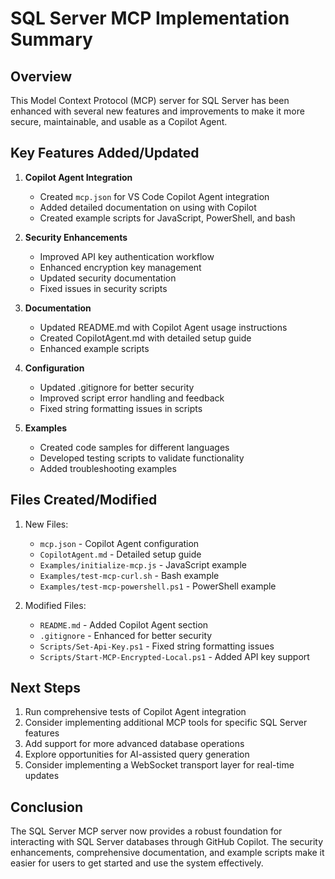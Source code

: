 # SQL Server MCP Implementation Summary

## Overview

This Model Context Protocol (MCP) server for SQL Server has been enhanced with several new features and improvements to make it more secure, maintainable, and usable as a Copilot Agent.

## Key Features Added/Updated

1. **Copilot Agent Integration**

   - Created `mcp.json` for VS Code Copilot Agent integration
   - Added detailed documentation on using with Copilot
   - Created example scripts for JavaScript, PowerShell, and bash

2. **Security Enhancements**

   - Improved API key authentication workflow
   - Enhanced encryption key management
   - Updated security documentation
   - Fixed issues in security scripts

3. **Documentation**

   - Updated README.md with Copilot Agent usage instructions
   - Created CopilotAgent.md with detailed setup guide
   - Enhanced example scripts

4. **Configuration**

   - Updated .gitignore for better security
   - Improved script error handling and feedback
   - Fixed string formatting issues in scripts

5. **Examples**
   - Created code samples for different languages
   - Developed testing scripts to validate functionality
   - Added troubleshooting examples

## Files Created/Modified

1. New Files:

   - `mcp.json` - Copilot Agent configuration
   - `CopilotAgent.md` - Detailed setup guide
   - `Examples/initialize-mcp.js` - JavaScript example
   - `Examples/test-mcp-curl.sh` - Bash example
   - `Examples/test-mcp-powershell.ps1` - PowerShell example

2. Modified Files:
   - `README.md` - Added Copilot Agent section
   - `.gitignore` - Enhanced for better security
   - `Scripts/Set-Api-Key.ps1` - Fixed string formatting issues
   - `Scripts/Start-MCP-Encrypted-Local.ps1` - Added API key support

## Next Steps

1. Run comprehensive tests of Copilot Agent integration
2. Consider implementing additional MCP tools for specific SQL Server features
3. Add support for more advanced database operations
4. Explore opportunities for AI-assisted query generation
5. Consider implementing a WebSocket transport layer for real-time updates

## Conclusion

The SQL Server MCP server now provides a robust foundation for interacting with SQL Server databases through GitHub Copilot. The security enhancements, comprehensive documentation, and example scripts make it easier for users to get started and use the system effectively.
